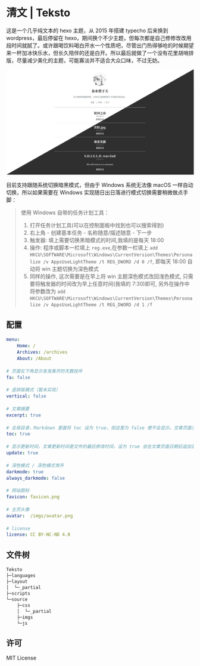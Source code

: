 # 清文 | Teksto

这是一个几乎纯文本的 hexo 主题，从 2015 年搭建 typecho 后来换到 wordpress，最后停留在 hexo，期间换个不少主题，但每次都是自己修修改改用段时间就腻了。或许跟喝饮料喝白开水一个性质吧，尽管出门热得够呛的时候期望来一杯加冰快乐水，但长久陪伴的还是白开。所以最后就做了一个没有花里胡哨排版，尽量减少美化的主题，可能寡淡并不适合大众口味，不过无妨。

![shortcut](source/imgs/shortcut.png)

目前支持跟随系统切换暗黑模式，但由于 Windows 系统无法像 macOS 一样自动切换，所以如果需要在 Windows 实现随日出日落进行模式切换需要稍微做点手脚：

> 使用 Windows 自带的任务计划工具：
> 1. 打开任务计划工具(可以在控制面板中找到也可以搜索得到)
> 2. 右上角 - 创建基本任务 - 名称随意/描述随意 - 下一步
> 3. 触发器: 填上需要切换黑暗模式的时间,我填的是每天 18:00
> 4. 操作: 程序或脚本一栏填上 `reg.exe`,在参数一栏填上 `add HKCU\SOFTWARE\Microsoft\Windows\CurrentVersion\Themes\Personalize /v AppsUseLightTheme /t REG_DWORD /d 0 /f`, 即每天 18:00 自动将 win 主题切换为深色模式
> 5. 同样的操作, 这次需要是在早上将 win 主题深色模式改回浅色模式, 只需要将触发器的时间改为早上任意时间(我填的 7:30)即可, 另外在操作中将参数改为 `add HKCU\SOFTWARE\Microsoft\Windows\CurrentVersion\Themes\Personalize /v AppsUseLightTheme /t REG_DWORD /d 1 /f`

## 配置

``` yml
menu:
    Home: /
    Archives: /archives
    About: /About

# 页面左下角显示发发离开的天数挂件
fa: false

# 竖排版模式（暂未实现）
vertical: false

# 文章摘要
excerpt: true

# 全局目录，Markdown 里面将 toc 设为 true，但这里为 false 便不会显示。文章页面没有 toc 或 toc: false，即使这里开了也不会有目录。
toc: true

# 显示更新时间，文章更新时间是文件的最后修改时间，设为 true 会在文章页面日期后追加显示
update: true

# 深色模式 / 深色模式常开
darkmode: true
always_darkmode: false

# 网站图标
favicon: favicon.png

# 主页头像
avatar:  /imgs/avatar.png

# license
license: CC BY-NC-ND 4.0
```
## 文件树

```
Teksto
├─languages
├─layout
│  └─_partial
├─scripts
└─source
    ├─css
    │  └─_partial
    ├─imgs
    └─js
```

## 许可
MIT License

